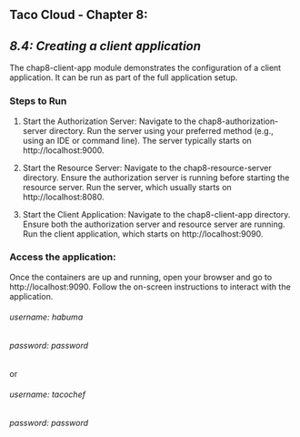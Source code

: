 ## Taco Cloud - Chapter 8:  
## *8.4: Creating a client application*
The chap8-client-app module demonstrates the configuration of a client application.
It can be run as part of the full application setup.

### Steps to Run
1. Start the Authorization Server:
Navigate to the chap8-authorization-server directory.
Run the server using your preferred method (e.g., using an IDE or command line).
The server typically starts on http://localhost:9000.

2. Start the Resource Server:
Navigate to the chap8-resource-server directory.
Ensure the authorization server is running before starting the resource server.
Run the server, which usually starts on http://localhost:8080.

3. Start the Client Application:
Navigate to the chap8-client-app directory.
Ensure both the authorization server and resource server are running.
Run the client application, which starts on http://localhost:9090.


### Access the application:
Once the containers are up and running, open your browser and go to http://localhost:9090. 
Follow the on-screen instructions to interact with the application. 

###### username: habuma
###### password: password
or
###### username: tacochef
###### password: password

